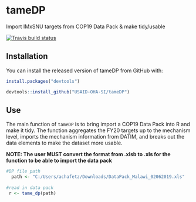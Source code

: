 # tameDP

Import IMxSNU targets from COP19 Data Pack & make tidy/usable

[![Travis build status](https://travis-ci.org/USAID-OHA-SI/tameDP.svg?branch=master)](https://travis-ci.org/USAID-OHA-SI/tameDP)

## Installation

You can install the released version of tameDP from GitHub with:

``` r
install.packages("devtools")

devtools::install_github("USAID-OHA-SI/tameDP")
```

## Use

The main function of `tameDP` is to bring import a COP19 Data Pack into R and make it tidy. The function aggregates the FY20 targets up to the mechanism level, imports the mechanism information from DATIM, and breaks out the data elements to make the dataset more usable. 

**NOTE: The user MUST convert the format from .xlsb to .xls for the function to be able to import the data pack** 

``` r
#DP file path
  path <- "C:/Users/achafetz/Downloads/DataPack_Malawi_02062019.xls"
  
#read in data pack
 r <- tame_dp(path)
```


